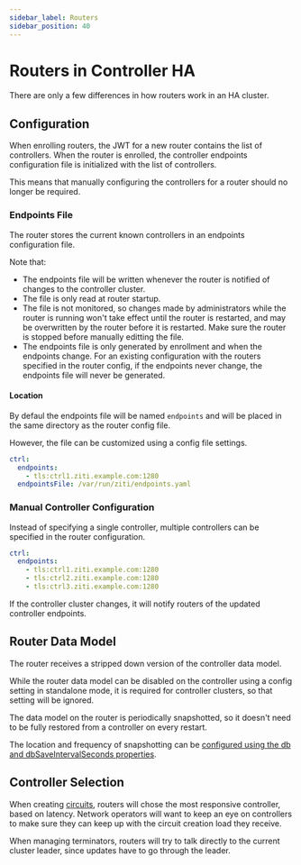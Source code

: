 ```yaml
---
sidebar_label: Routers
sidebar_position: 40
---
```


# Routers in Controller HA

There are only a few differences in how routers work in an HA cluster.

## Configuration

When enrolling routers, the JWT for a new router contains the list of 
controllers. When the router is enrolled, the controller endpoints 
configuration file is initialized with the list of controllers.

This means that manually configuring the controllers for a router should
no longer be required.

### Endpoints File

The router stores the current known controllers in an endpoints configuration
file.

Note that:

* The endpoints file will be written whenever the router is notified of changes
  to the controller cluster. 
* The file is only read at router startup. 
* The file is not monitored, so changes made by administrators while the router 
  is running won't take effect until the router is restarted, and may be 
  overwritten by the router before it is restarted. Make sure the router is 
  stopped before manually editting the file.
* The endpoints file is only generated by enrollment and when the endpoints
  change. For an existing configuration with the routers specified in the 
  router config, if the endpoints never change, the endpoints file will never
  be generated.

#### Location

By defaul the endpoints file will be named `endpoints` and will be placed
in the same directory as the router config file.

However, the file can be customized using a config file settings.

```yaml
ctrl:
  endpoints:
    - tls:ctrl1.ziti.example.com:1280
  endpointsFile: /var/run/ziti/endpoints.yaml
```

### Manual Controller Configuration

Instead of specifying a single controller, multiple controllers can be specified
in the router configuration.

```yaml
ctrl:
  endpoints:
    - tls:ctrl1.ziti.example.com:1280
    - tls:ctrl2.ziti.example.com:1280
    - tls:ctrl3.ziti.example.com:1280
```

If the controller cluster changes, it will notify routers of the updated 
controller endpoints. 

## Router Data Model

The router receives a stripped down version of the controller data model. 

While the router data model can be disabled on the controller using a config 
setting in standalone mode, it is required for controller clusters, so that
setting will be ignored.

The data model on the router is periodically snapshotted, so it doesn't need to
be fully restored from a controller on every restart. 

The location and frequency of snapshotting can be 
[configured using the db and dbSaveIntervalSeconds properties](../configuration/router#edge).

## Controller Selection

When creating [circuits](/learn/core-concepts/security/SessionsAndConnections.md#data-plane), 
routers will chose the most responsive controller, based on latency. Network operators will
want to keep an eye on controllers to make sure they can keep up with the circuit creation
load they receive.

When managing terminators, routers will try to talk directly to the current 
cluster leader, since updates have to go through the leader. 
